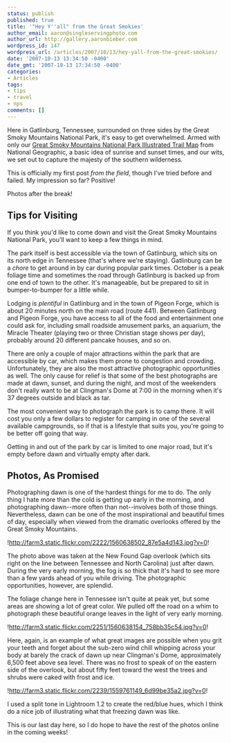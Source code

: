 ```yaml
---
status: publish
published: true
title: '"Hey Y''all" from the Great Smokies'
author_email: aaron@singleservingphoto.com
author_url: http://gallery.aaronbieber.com
wordpress_id: 147
wordpress_url: /articles/2007/10/13/hey-yall-from-the-great-smokies/
date: '2007-10-13 13:34:50 -0400'
date_gmt: '2007-10-13 17:34:50 -0400'
categories:
- Articles
tags:
- tips
- travel
- nps
comments: []
---
```

Here in Gatlinburg, Tennessee, surrounded on three sides by the Great
Smoky Mountains National Park, it's easy to get overwhelmed. Armed with
only our [Great Smoky Mountains National Park Illustrated Trail
Map](http://shop.nationalgeographic.com/shopping/product/detailmain.jsp?itemID=392&itemType=PRODUCT&RS=1&keyword=great+smoky+trail+map)
from National Geographic, a basic idea of sunrise and sunset times, and
our wits, we set out to capture the majesty of the southern wilderness.

This is officially my first post _from the field_, though I've tried
before and failed. My impression so far? Positive!

Photos after the break! <!--more-->

## Tips for Visiting

If you think you'd like to come down and visit the Great Smoky Mountains
National Park, you'll want to keep a few things in mind.

The park itself is best accessible via the town of Gatlinburg, which
sits on its north edge in Tennessee (that's where we're staying).
Gatlinburg can be a *chore* to get around in by car during popular
park times. October is a peak foliage time and sometimes the road
through Gatlinburg is backed up from one end of town to the other. It's
manageable, but be prepared to sit in bumper-to-bumper for a little
while.

Lodging is _plentiful_ in Gatlinburg and in the town of Pigeon Forge,
which is about 20 minutes north on the main road (route 441). Between
Gatlinburg and Pigeon Forge, you have access to all of the food and
entertainment one could ask for, including small roadside amusement
parks, an aquarium, the Miracle Theater (playing two or three Christian
stage shows per day), probably around 20 different pancake houses, and
so on.

There are only a couple of major attractions within the park that are
accessible by car, which makes them prone to congestion and crowding.
Unfortunately, they are also the most attractive photographic
opportunities as well. The only cause for relief is that some of the
best photographs are made at dawn, sunset, and during the night, and
most of the weekenders don't really want to be at Clingman's Dome at
7:00 in the morning when it's 37 degrees outside and black as tar.

The most convenient way to photograph the park is to camp there. It will
cost you only a few dollars to register for camping in one of the
several available campgrounds, so if that is a lifestyle that suits you,
you're going to be better off going that way.

Getting in and out of the park by car is limited to one major road, but
it's empty before dawn and virtually empty after dark.

## Photos, As Promised

Photographing dawn is one of the hardest things for me to do. The only
thing I hate more than the cold is getting up early in the morning, and
photographing dawn--more often than not--involves both of those things.
Nevertheless, dawn can be one of the most inspirational and beautiful
times of day, especially when viewed from the dramatic overlooks offered
by the Great Smoky Mountains.

!http://farm3.static.flickr.com/2222/1560638502_87e5a4d143.jpg?v=0!

The photo above was taken at the New Found Gap overlook (which sits
right on the line between Tennessee and North Carolina) just after dawn.
During the very early morning, the fog is so thick that it's hard to see
more than a few yards ahead of you while driving. The photographic
opportunities, however, are splendid.

The foliage change here in Tennessee isn't quite at peak yet, but some
areas are showing a lot of great color. We pulled off the road on a whim
to photograph these beautiful orange leaves in the light of very early
morning.

!http://farm3.static.flickr.com/2251/1560638154_758bb35c54.jpg?v=0!

Here, again, is an example of what great images are possible when you
grit your teeth and forget about the sub-zero wind chill whipping across
your body at barely the crack of dawn up near Clingman's Dome,
approximately 6,500 feet above sea level. There was no frost to speak of
on the eastern side of the overlook, but about fifty feet toward the
west the trees and shrubs were caked with frost and ice.

!http://farm3.static.flickr.com/2239/1559761149_6d99be35a2.jpg?v=0!

I used a split tone in Lightroom 1.2 to create the red/blue hues, which
I think do a nice job of illustrating what that freezing dawn was like.

This is our last day here, so I do hope to have the rest of the photos
online in the coming weeks!
